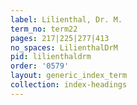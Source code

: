 ```yaml
---
label: Lilienthal, Dr. M.
term_no: term22
pages: 217|225|277|413
no_spaces: LilienthalDrM
pid: lilienthaldrm
order: '0579'
layout: generic_index_term
collection: index-headings
---
```

